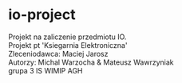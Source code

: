 io-project
==========

Projekt na zaliczenie przedmiotu IO.      
Projekt pt 'Ksiegarnia Elektroniczna'   
Zleceniodawca: Maciej Jarosz  
Autorzy: Michal Warzocha & Mateusz Wawrzyniak   
grupa 3 IS WIMIP AGH 
